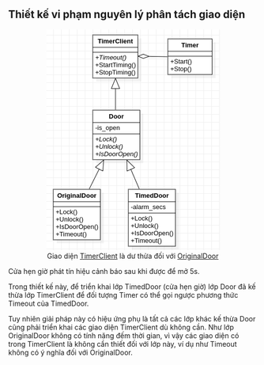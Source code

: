 ## Thiết kế vi phạm nguyên lý phân tách giao diện

<p align="center">
  <img src="isp-bad.png" /> <br />
  Giao diện <a href="timer_client.hpp">TimerClient</a> là dư thừa đối với <a href="original_door.hpp">OriginalDoor</a>
</p>

Cửa hẹn giờ phát tín hiệu cảnh báo sau khi được để mở 5s.

Trong thiết kế này, để triển khai lớp TimedDoor (cửa hẹn giờ) lớp Door đã kế thừa lớp TimerClient để đối tượng Timer có thể gọi ngược phương thức Timeout của TimedDoor.

Tuy nhiên giải pháp này có hiệu ứng phụ là tất cả các lớp khác kế thừa Door cũng phải triển khai các giao diện TimerClient dù không cần. Như lớp OriginalDoor không có tính năng đếm thời gian, vì vậy các giao diện có trong TimerClient là không cần thiết đối với lớp này, ví dụ như Timeout không có ý nghĩa đối với OriginalDoor.
